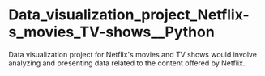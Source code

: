 # Data_visualization_project_Netflix-s_movies_TV-shows__Python
Data visualization project for Netflix's movies and TV shows would involve analyzing and presenting data related to the content offered by Netflix.
